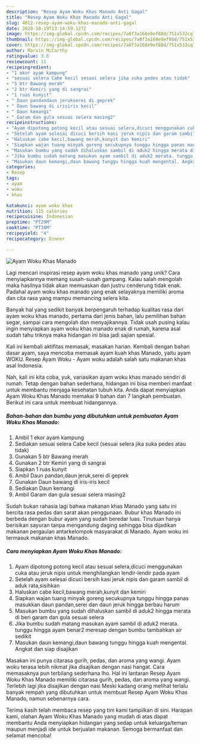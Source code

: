 ```yaml
---
description: "Resep Ayam Woku Khas Manado Anti Gagal"
title: "Resep Ayam Woku Khas Manado Anti Gagal"
slug: 4012-resep-ayam-woku-khas-manado-anti-gagal
date: 2020-10-19T13:14:59.127Z
image: https://img-global.cpcdn.com/recipes/7a8f3a168e9ef88d/751x532cq70/ayam-woku-khas-manado-foto-resep-utama.jpg
thumbnail: https://img-global.cpcdn.com/recipes/7a8f3a168e9ef88d/751x532cq70/ayam-woku-khas-manado-foto-resep-utama.jpg
cover: https://img-global.cpcdn.com/recipes/7a8f3a168e9ef88d/751x532cq70/ayam-woku-khas-manado-foto-resep-utama.jpg
author: Marvin McCarthy
ratingvalue: 3.6
reviewcount: 11
recipeingredient:
- "1 ekor ayam kampung"
- "sesuai selera Cabe kecil sesuai selera jika suka pedes atau tidak"
- "5 btr Bawang merah"
- "2 btr Kemiri yang di sangrai"
- "1 ruas kunyit"
- " Daun pandandaun jerukserei di geprek"
- " Daun bawang di irisiris kecil"
- " Daun kemangi"
- " Garam dan gula sesuai selera masing2"
recipeinstructions:
- "Ayam dipotong potong kecil atau sesuai selera,dicuci menggunakan cuka atau jeruk nipis untuk menghilangkan lendir-lendir pada ayam"
- "Setelah ayam selesai dicuci bersih kasi jeruk nipis dan garam sambil di aduk rata,sisihkan"
- "Haluskan cabe kecil,bawang merah,kunyit dan kemiri"
- "Siapkan wajan tuang minyak goreng secukupnya tunggu hingga panas masukkan daun pandan,serei dan daun jeruk hingga berbau harum"
- "Masukan bumbu yang sudah dihaluskan sambil di aduk2 hingga merata di beri garam dan gula sesuai selera"
- "Jika bumbu sudah matang masukan ayam sambil di aduk2 merata. tunggu hingga ayam benar2 meresap dengan bumbu tambahkan air sedikit"
- "Masukan daun kemangi,daun bawang tunggu hingga kuah mengental. Angkat dan siap disajikan"
categories:
- Resep
tags:
- ayam
- woku
- khas

katakunci: ayam woku khas 
nutrition: 115 calories
recipecuisine: Indonesian
preptime: "PT29M"
cooktime: "PT30M"
recipeyield: "4"
recipecategory: Dinner

---
```



![Ayam Woku Khas Manado](https://img-global.cpcdn.com/recipes/7a8f3a168e9ef88d/751x532cq70/ayam-woku-khas-manado-foto-resep-utama.jpg)

Lagi mencari inspirasi resep ayam woku khas manado yang unik? Cara menyiapkannya memang susah-susah gampang. Kalau salah mengolah maka hasilnya tidak akan memuaskan dan justru cenderung tidak enak. Padahal ayam woku khas manado yang enak selayaknya memiliki aroma dan cita rasa yang mampu memancing selera kita.

Banyak hal yang sedikit banyak berpengaruh terhadap kualitas rasa dari ayam woku khas manado, pertama dari jenis bahan, lalu pemilihan bahan segar, sampai cara mengolah dan menyajikannya. Tidak usah pusing kalau ingin menyiapkan ayam woku khas manado enak di rumah, karena asal sudah tahu triknya maka hidangan ini bisa jadi sajian spesial.

Kali ini kembali aktifitas memasak, masakan harian. Kembali dengan bahan dasar ayam, saya mencoba memasak ayam kuah khas Manado, yaitu ayam WOKU. Resep Ayam Woku - Ayam woku adalah salah satu makanan khas asal Indonesia.


Nah, kali ini kita coba, yuk, variasikan ayam woku khas manado sendiri di rumah. Tetap dengan bahan sederhana, hidangan ini bisa memberi manfaat untuk membantu menjaga kesehatan tubuh kita. Anda dapat menyiapkan Ayam Woku Khas Manado memakai 9 bahan dan 7 langkah pembuatan. Berikut ini cara untuk membuat hidangannya.

<!--inarticleads1-->

##### Bahan-bahan dan bumbu yang dibutuhkan untuk pembuatan Ayam Woku Khas Manado:

1. Ambil 1 ekor ayam kampung
1. Sediakan sesuai selera Cabe kecil (sesuai selera jika suka pedes atau tidak)
1. Gunakan 5 btr Bawang merah
1. Gunakan 2 btr Kemiri yang di sangrai
1. Siapkan 1 ruas kunyit
1. Ambil  Daun pandan,daun jeruk,serei di geprek
1. Gunakan  Daun bawang di iris-iris kecil
1. Sediakan  Daun kemangi
1. Ambil  Garam dan gula sesuai selera masing2


Sudah bukan rahasia lagi bahwa makanan khas Manado yang satu ini bercita rasa pedas dan sarat akan penggunaan. Bubur khas Manado ini berbeda dengan bubur ayam yang sudah beredar luas. Tinutuan hanya berisikan sayuran tanpa mengandung daging sehingga bisa dijadikan makanan pergaulan antarkelompok masyarakat di Manado. Ayam woku ini termasuk makanan khas Manado. 

<!--inarticleads2-->

##### Cara menyiapkan Ayam Woku Khas Manado:

1. Ayam dipotong potong kecil atau sesuai selera,dicuci menggunakan cuka atau jeruk nipis untuk menghilangkan lendir-lendir pada ayam
1. Setelah ayam selesai dicuci bersih kasi jeruk nipis dan garam sambil di aduk rata,sisihkan
1. Haluskan cabe kecil,bawang merah,kunyit dan kemiri
1. Siapkan wajan tuang minyak goreng secukupnya tunggu hingga panas masukkan daun pandan,serei dan daun jeruk hingga berbau harum
1. Masukan bumbu yang sudah dihaluskan sambil di aduk2 hingga merata di beri garam dan gula sesuai selera
1. Jika bumbu sudah matang masukan ayam sambil di aduk2 merata. tunggu hingga ayam benar2 meresap dengan bumbu tambahkan air sedikit
1. Masukan daun kemangi,daun bawang tunggu hingga kuah mengental. Angkat dan siap disajikan


Masakan ini punya citarasa gurih, pedas, dan aroma yang wangi. Ayam woku terasa lebih nikmat jika disajikan dengan nasi hangat. Cara memasaknya pun terbilang sederhana lho. Hal ini lantaran Resep Ayam Woku Khas Manado memiliki citarasa gurih, pedas, dan aroma yang wangi. Terlebih lagi jika disajikan dengan nasi Meski kadang orang melihat terlalu banyak rempah yang dibutuhkan untuk membuat Resep Ayam Woku Khas Manado, namun sebenarnya cara. 

Terima kasih telah membaca resep yang tim kami tampilkan di sini. Harapan kami, olahan Ayam Woku Khas Manado yang mudah di atas dapat membantu Anda menyiapkan hidangan yang sedap untuk keluarga/teman maupun menjadi ide untuk berjualan makanan. Semoga bermanfaat dan selamat mencoba!
